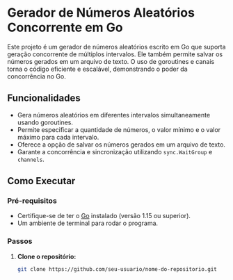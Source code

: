# Gerador de Números Aleatórios Concorrente em Go

Este projeto é um gerador de números aleatórios escrito em Go que suporta geração concorrente de múltiplos intervalos. Ele também permite salvar os números gerados em um arquivo de texto. O uso de goroutines e canais torna o código eficiente e escalável, demonstrando o poder da concorrência no Go.

## Funcionalidades

- Gera números aleatórios em diferentes intervalos simultaneamente usando goroutines.
- Permite especificar a quantidade de números, o valor mínimo e o valor máximo para cada intervalo.
- Oferece a opção de salvar os números gerados em um arquivo de texto.
- Garante a concorrência e sincronização utilizando `sync.WaitGroup` e `channels`.

## Como Executar

### Pré-requisitos

- Certifique-se de ter o [Go](https://golang.org/dl/) instalado (versão 1.15 ou superior).
- Um ambiente de terminal para rodar o programa.

### Passos

1. **Clone o repositório:**

   ```bash
   git clone https://github.com/seu-usuario/nome-do-repositorio.git
